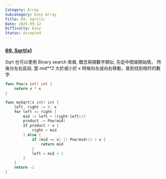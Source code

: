```yaml
---
Category: Array
Subcategory: Easy Array
Title: 69. Sqrt(x)
Date: 2025-09-12
Difficulty: Easy
Status: Accepted
---
```

### [69. Sqrt(x)]

Sqrt 也可以使用 Binary search 來做, 概念與猜數字類似, 先從中間值開始猜，
然後分左右區段, 當 mid**2 大於或小於 x 時候向左或向右移動，直到找到相符的數字.

```go
func Pow(x int) int {
	return x * x
}

func mySqrt(x int) int {
	left, right := 0, x
	for left <= right {
		mid := left + (right-left)/2
		product := Pow(mid)
		if product > x {
			right = mid
		} else {
			if (mid == x) || Pow(mid+1) > x {
				return mid
			}
			left = mid + 1
		}
	}
	return -1
}

```

[69. Sqrt(x)]: https://leetcode.com/problems/sqrtx/